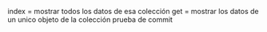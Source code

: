 index = mostrar todos los datos de esa colección
get = mostrar los datos de un unico objeto de la colección
prueba de commit